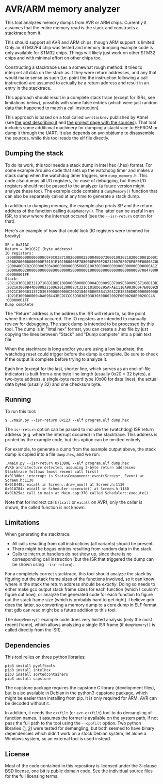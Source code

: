 AVR/ARM memory analyzer
=======================
This tool analyzes memory dumps from AVR or ARM chips. Currently it
assumes that the entire memory read is the stack and constructs a
stacktrace from it.

This should support all AVR and ARM chips, though ARM support is
limited: Only an STM32F4 chip was tested and memory dumping example code
is only available for STM32 chips. Things will likely just work on other
STM32 chips and with minimal effort on other chips too.

Constructing a stacktrace uses a somewhat rough method: It tries to
interpret all data on the stack as if they were return addresses, and
any that would make sense as such (i.e. point the the instruction
following a call instruction) are assumed to actually *be* a return
address and result in an entry in the stacktrace.

This approach should result in a complete stack trace (except for ISRs,
see limitations below), possibly with
some false entries (which were just random data that happened to match a
call instruction).

This approach is based on a tool called `avrstackrev` published by
Atmel (see [the post describing it][post] and [the project page with the
sources][project]). That tool includes some additional machinery for
dumping a stacktrace to EEPROM or dump it through the UART. It also
depends on avr-objdump to disassemble the sources, while this tool reads
the elf file directly.

[post]: http://www.embedded.com/design/debug-and-optimization/4431982/1/How-to-debug-elusive-software-code-problems-without-a-debugger]
[project]: https://spaces.atmel.com/gf/project/avrstackrev

Dumping the stack
-----------------
To do its work, this tool needs a stack dump in Intel hex (.hex) format.
For some example Arduino code that sets up the watchdog timer and makes
a stack dump when the watchdog timer triggers, see `dump_memory.h`.
This code also dumps all I/O registers, for ease of debugging, but these
I/O registers should not be passed to the analyzer (a future version
might analyze these too). The example code contains a `dumpMemory()`
function that can also be separately called at any time to generate a
stack dump.

In addition to dumping memory, the example also prints SP and the return
address of the function calling `dumpMemory()`. The latter can be useful
in an ISR, to show where the interrupt occured (see the `--isr-return`
option for that).

Here's an example of how that could look (IO registers were trimmed for
brevity):

```
SP = 0x21AC
Return = 0x1C62E (byte address)
IO registers:
:20000000000000008C0F0C03B7100200000220004B007300010030210200C0001D00C1009B
:200020000000000DE70101E1010B000BF708000F0F0F202320070F070F0F0F00003C0000BD
:20004000C82C000003034900000000005000B10030000000000000000000000000A1213535
:200060002800000000008D000090050000000100000000000000000000009708470000004F
:00000001FF
Stack:
:202183001BB32197108D1BBE108D0003000D00004E00009E87009E58009E57108D1BB300CA
:2021A3000B44D00082250D6201200083C321C1010D6295AFAE1110A9030C0F7E00D92F329C
:2021C3003031372D303900000000C260218408006E8B4120322E38356D6D000000000000FE
:1D21E30000000040A69B443BCDCCCC3D3030303030300002002F0000268E0026CC46
:00000001FF
Dump complete
```

The "Return" address is the address the ISR will return to, so the point
where the interrupt occured. The IO registers are intended to manually
review for debugging. The stack dump is intended to be processed by this
tool. The dump is in "Intel hex" format, you can create a .hex file by
just copying the lines between "Stack" and "Dump complete" into a plain
text file.

When the stacktrace is long and/or you are using a low baudrate, the
watchdog reset could trigger before the dump is complete. Be sure to
check if the output is complete before trying to analyze it.

Each line (except for the last, shorter line, which serves as an
end-of-file indicator) is built from a one byte line length (usually
0x20 = 32 bytes), a two-byte address, a single-byte record type (0x00
for data lines), the actual data bytes (usually 32) and one checksum
byte.

Running
-------
To run this tool:

    $ ./main.py --isr-return 0x123 --elf program.elf dump.hex

The `isr-return` option can be passed to include the (watchdog) ISR
return address (e.g. where the interrupt occured) in the stacktrace.
This address is printed by the example code, but this option can be
omitted entirely.

For example, to generate a dump from the example output above, the
stack dump is copied into a file `dump.hex`, and we run:

    ./main.py --isr-return 0x13D0E --elf program.elf dump.hex
    AVR6 architecture detected, assuming 3-byte return addresses
    Stacktrace follows (most recent call first)
    0x013d0e: interrupt in StatusComponent::event(Screen*, Event) at Screen.h:1130
    0x010448: eicall in Screen::draw_now() at Screen.h:1130
    0x010784: eicall in Scheduler::execute() at Screen.h:1130
    0x01b25a: call in main at Main.cpp:378 called Scheduler::execute()

Note that for indirect calls (`icall` or `eicall` on AVR), only the
caller is shown, the called function is not known.

Limitations
-----------
When generating the stacktrace:
 - All calls resulting from call instructions (all variants) should be
   present.
 - There might be bogus entries resulting from random data in the stack.
 - Calls to interrupt handlers do not show up, since there is no
   corresponding call instruction (but the ISR that triggered the dump
   can be shown using `--isr-return`).

For a completely correct stacktrace, this tool should analyze the stack
by figuring out the stack frame sizes of the functions involved, so it
can know where in the stack the return address should be *exactly*.
Doing so needs to either make gcc output stack frame sizes for each
function (which I couldn't figure out how), or analyze the generated
code for each function to figure out the stack frame size (which is
probably hard to get right). I believe gdb does the latter, so
converting a memory dump to a core dump in ELF format that gdb can read
might be a future addition to this tool.

The `dumpMemory()` example code does very limited analysis (only the
most recent frame), which allows analyzing a single ISR frame (if
`dumpMemory()` is called directly from the ISR).

Dependencies
------------
This tool relies on three python libraries:

    pip3 install pyelftools
    pip3 install intelhex
    pip3 install sortedcontainers
    pip3 install capstone

The capstone package requires the capstone C library (development
files), but is also available in Debian in the python3-capstone package,
which might be easier than installing from pip. It is only required for
ARM, AVR can be decoded without it.

In addition, it needs the `c++filt` (or `avr-c++filt`) tool to do
demangling of function names. It assumes the former is available on the
system path, if not pass the full path to the tool using the `--cppfilt`
option. Two python libraries ([1][one], [2][two]) were tested for
demangling, but both seemed to have binary dependencies which didn't
work on a stock Debian system, let alone a Windows system, so an
external tool is used instead.

[one]: https://pypi.python.org/pypi/cxxfilt/0.1.0
[two]: https://github.com/P4N74/demangler

License
-------
Most of the code contained in this repository is licensed under the 3-clause
BSD license, one bit is public domain code. See the individual source files
for the full licensing terms.
